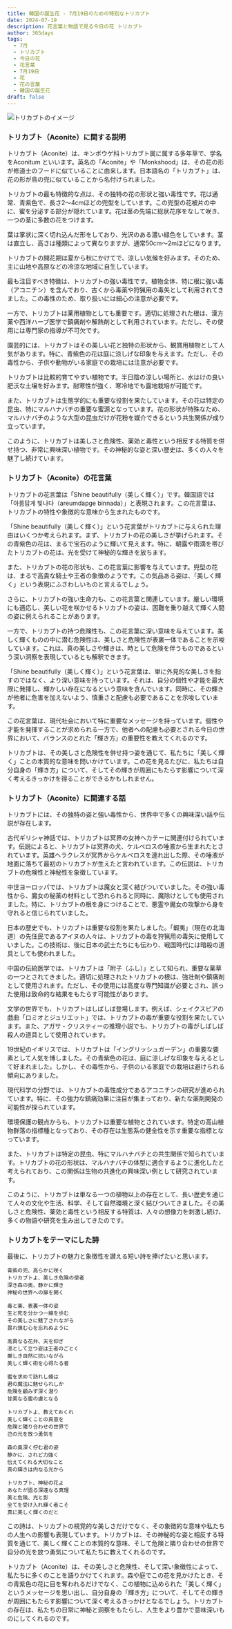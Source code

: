 ```yaml
---
title: 韓国の誕生花 - 7月19日のための特別なトリカブト
date: 2024-07-19
description: 花言葉と物語で見る今日の花 トリカブト
author: 365days
tags:
  - 7月
  - トリカブト
  - 今日の花
  - 花言葉
  - 7月19日
  - 花
  - 花の言葉
  - 韓国の誕生花
draft: false
---
```



![トリカブトのイメージ](https://cdn.pixabay.com/photo/2020/06/20/19/50/aconite-5322278_1280.jpg#center#center)


### トリカブト（Aconite）に関する説明

トリカブト（Aconite）は、キンポウゲ科トリカブト属に属する多年草で、学名をAconitum といいます。英名の「Aconite」や「Monkshood」は、その花の形が修道士のフードに似ていることに由来します。日本語名の「トリカブト」は、花の形が鳥の兜に似ていることから名付けられました。

トリカブトの最も特徴的な点は、その独特の花の形状と強い毒性です。花は通常、青紫色で、長さ2〜4cmほどの兜型をしています。この兜型の花被片の中に、蜜を分泌する部分が隠れています。花は茎の先端に総状花序をなして咲き、一つの茎に多数の花をつけます。

葉は掌状に深く切れ込んだ形をしており、光沢のある濃い緑色をしています。茎は直立し、高さは種類によって異なりますが、通常50cm〜2mほどになります。

トリカブトの開花期は夏から秋にかけてで、涼しい気候を好みます。そのため、主に山地や高原などの冷涼な地域に自生しています。

最も注目すべき特徴は、トリカブトの強い毒性です。植物全体、特に根に強い毒（アコニチン）を含んでおり、古くから毒薬や狩猟用の毒矢として利用されてきました。この毒性のため、取り扱いには細心の注意が必要です。

一方で、トリカブトは薬用植物としても重要です。適切に処理された根は、漢方薬や西洋ハーブ医学で鎮痛剤や解熱剤として利用されています。ただし、その使用には専門家の指導が不可欠です。

園芸的には、トリカブトはその美しい花と独特の形状から、観賞用植物として人気があります。特に、青紫色の花は庭に涼しげな印象を与えます。ただし、その毒性から、子供や動物がいる家庭での栽培には注意が必要です。

トリカブトは比較的育てやすい植物です。半日陰の涼しい場所と、水はけの良い肥沃な土壌を好みます。耐寒性が強く、寒冷地でも露地栽培が可能です。

また、トリカブトは生態学的にも重要な役割を果たしています。その花は特定の昆虫、特にマルハナバチの重要な蜜源となっています。花の形状が特殊なため、マルハナバチのような大型の昆虫だけが花粉を媒介できるという共生関係が成り立っています。

このように、トリカブトは美しさと危険性、薬効と毒性という相反する特質を併せ持つ、非常に興味深い植物です。その神秘的な姿と深い歴史は、多くの人々を魅了し続けています。

### トリカブト（Aconite）の花言葉

トリカブトの花言葉は「Shine beautifully（美しく輝く）」です。韓国語では「아름답게 빛나다（areumdapge binnada）」と表現されます。この花言葉は、トリカブトの特性や象徴的な意味から生まれたものです。

「Shine beautifully（美しく輝く）」という花言葉がトリカブトに与えられた理由はいくつか考えられます。まず、トリカブトの花の美しさが挙げられます。その青紫色の花は、まるで宝石のように輝いて見えます。特に、朝露や雨滴を帯びたトリカブトの花は、光を受けて神秘的な輝きを放ちます。

また、トリカブトの花の形状も、この花言葉に影響を与えています。兜型の花は、まるで高貴な騎士や王者の象徴のようです。この気品ある姿は、「美しく輝く」という表現にふさわしいものと言えるでしょう。

さらに、トリカブトの強い生命力も、この花言葉と関連しています。厳しい環境にも適応し、美しい花を咲かせるトリカブトの姿は、困難を乗り越えて輝く人間の姿に例えられることがあります。

一方で、トリカブトの持つ危険性も、この花言葉に深い意味を与えています。美しく輝くものの中に潜む危険性は、美しさと危険性が表裏一体であることを示唆しています。これは、真の美しさや輝きは、時として危険を伴うものであるという深い洞察を表現しているとも解釈できます。

「Shine beautifully（美しく輝く）」という花言葉は、単に外見的な美しさを指すのではなく、より深い意味を持っています。それは、自分の個性や才能を最大限に発揮し、輝かしい存在になるという意味を含んでいます。同時に、その輝きが他者に危害を加えないよう、慎重さと配慮も必要であることを示唆しています。

この花言葉は、現代社会において特に重要なメッセージを持っています。個性や才能を発揮することが求められる一方で、他者への配慮も必要とされる今日の世界において、バランスのとれた「輝き方」の重要性を教えてくれるのです。

トリカブトは、その美しさと危険性を併せ持つ姿を通じて、私たちに「美しく輝く」ことの本質的な意味を問いかけています。この花を見るたびに、私たちは自分自身の「輝き方」について、そしてその輝きが周囲にもたらす影響について深く考えるきっかけを得ることができるかもしれません。

### トリカブト（Aconite）に関連する話

トリカブトには、その独特の姿と強い毒性から、世界中で多くの興味深い話や伝説が存在します。

古代ギリシャ神話では、トリカブトは冥界の女神ヘカテーに関連付けられています。伝説によると、トリカブトは冥界の犬、ケルベロスの唾液から生まれたとされています。英雄ヘラクレスが冥界からケルベロスを連れ出した際、その唾液が地面に落ちて最初のトリカブトが生えたと言われています。この伝説は、トリカブトの危険性と神秘性を象徴しています。

中世ヨーロッパでは、トリカブトは魔女と深く結びついていました。その強い毒性から、魔女の秘薬の材料として恐れられると同時に、魔除けとしても使用されました。特に、トリカブトの根を身につけることで、悪霊や魔女の攻撃から身を守れると信じられていました。

日本の歴史でも、トリカブトは重要な役割を果たしました。「蝦夷」（現在の北海道）の先住民であるアイヌの人々は、トリカブトの毒を狩猟用の毒矢に使用していました。この技術は、後に日本の武士たちにも伝わり、戦国時代には暗殺の道具としても使われました。

中国の伝統医学では、トリカブトは「附子（ふし）」として知られ、重要な薬草の一つとされてきました。適切に処理されたトリカブトの根は、強壮剤や鎮痛剤として使用されます。ただし、その使用には高度な専門知識が必要とされ、誤った使用は致命的な結果をもたらす可能性があります。

文学の世界でも、トリカブトはしばしば登場します。例えば、シェイクスピアの戯曲「ロミオとジュリエット」では、トリカブトの毒が重要な役割を果たしています。また、アガサ・クリスティーの推理小説でも、トリカブトの毒がしばしば殺人の道具として使用されています。

19世紀のイギリスでは、トリカブトは「イングリッシュガーデン」の重要な要素として人気を博しました。その青紫色の花は、庭に涼しげな印象を与えるとして好まれました。しかし、その毒性から、子供のいる家庭での栽培は避けられる傾向にありました。

現代科学の分野では、トリカブトの毒性成分であるアコニチンの研究が進められています。特に、その強力な鎮痛効果に注目が集まっており、新たな薬剤開発の可能性が探られています。

環境保護の観点からも、トリカブトは重要な植物とされています。特定の高山植物群落の指標種となっており、その存在は生態系の健全性を示す重要な指標となっています。

また、トリカブトは特定の昆虫、特にマルハナバチとの共生関係で知られています。トリカブトの花の形状は、マルハナバチの体型に適合するように進化したと考えられており、この関係は生物の共進化の興味深い例として研究されています。

このように、トリカブトは単なる一つの植物以上の存在として、長い歴史を通じて人々の文化や生活、科学、そして自然環境と深く結びついてきました。その美しさと危険性、薬効と毒性という相反する特質は、人々の想像力を刺激し続け、多くの物語や研究を生み出してきたのです。

### トリカブトをテーマにした詩

最後に、トリカブトの魅力と象徴性を讃える短い詩を捧げたいと思います。

```
青紫の兜、高らかに咲く
トリカブトよ、美しき危険の使者
深き森の奥、静かに輝き
神秘の世界への扉を開く

毒と薬、表裏一体の姿
生と死を分かつ一線を歩む
その美しさに魅了されながら
畏れ慎む心を忘れぬように

高貴なる花弁、天を仰ぎ
凛として立つ姿は王者のごとく
厳しき自然に抗いながら
美しく輝く術を心得たる者

蜜を求めて訪れし蜂は
君の魔法に魅せられしか
危険を顧みず深く潜り
甘美なる蜜の虜となる

トリカブトよ、教えておくれ
美しく輝くことの真意を
危険と隣り合わせの世界で
己の光を放つ勇気を

森の奥深く佇む君の姿
静かに、されど力強く
伝えてくれる大切なこと
真の輝きは内なる光から

トリカブト、神秘の花よ
あなたが語る深遠なる真理
美と危険、光と影
全てを受け入れ輝く者こそ
真に美しく輝くのだと
```

この詩は、トリカブトの視覚的な美しさだけでなく、その象徴的な意味や私たちの人生への影響も表現しています。トリカブトは、その神秘的な姿と相反する特質を通じて、美しく輝くことの本質的な意味、そして危険と隣り合わせの世界で自分の光を放つ勇気について私たちに教えてくれるのです。

トリカブト（Aconite）は、その美しさと危険性、そして深い象徴性によって、私たちに多くのことを語りかけてくれます。森や庭でこの花を見かけたとき、その青紫色の花に目を奪われるだけでなく、この植物に込められた「美しく輝く」というメッセージを思い出し、自分自身の「輝き方」について、そしてその輝きが周囲にもたらす影響について深く考えるきっかけとなるでしょう。トリカブトの存在は、私たちの日常に神秘と洞察をもたらし、人生をより豊かで意味深いものにしてくれるのです。